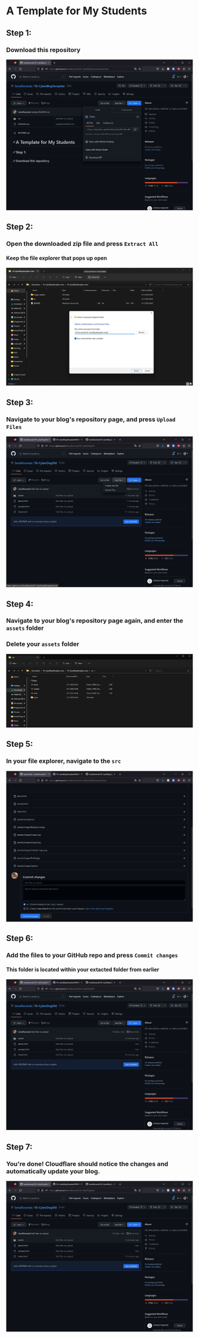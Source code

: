 # A Template for My Students

## Step 1:
### Download this repository

<img src="./images-readme/Step1.png"/>

## Step 2:
### Open the downloaded zip file and press ```Extract All```
#### Keep the file explorer that pops up open
<img src="./images-readme/Step2.png"/>

## Step 3:
### Navigate to your blog's repository page, and press ```Upload Files```

<img src="./images-readme/Step3.png"/>

## Step 4:
### Navigate to your blog's repository page again, and enter the ```assets``` folder
### Delete your ```assets``` folder
<img src="./images-readme/Step4.png"/>

## Step 5:
### In your file explorer, navigate to the ```src```

<img src="./images-readme/Step5.png"/>

## Step 6:
### Add the files to your GitHub repo and press ```Commit changes```
#### This folder is located within your extacted folder from earlier

<img src="./images-readme/Step6.png"/>

## Step 7:
### You're done! Cloudflare should notice the changes and automatically update your blog.

<img src="./images-readme/Step7.png"/>
